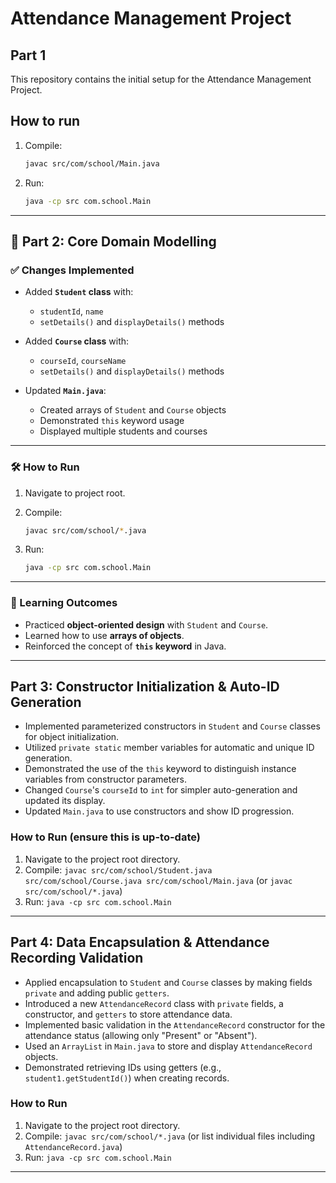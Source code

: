 # Attendance Management Project

## Part 1

This repository contains the initial setup for the Attendance Management Project.

## How to run
1. Compile:
   ```bash
   javac src/com/school/Main.java

2. Run:
   ```bash
   java -cp src com.school.Main


---

## 📌 Part 2: Core Domain Modelling

### ✅ Changes Implemented

* Added **`Student` class** with:

  * `studentId`, `name`
  * `setDetails()` and `displayDetails()` methods
* Added **`Course` class** with:

  * `courseId`, `courseName`
  * `setDetails()` and `displayDetails()` methods
* Updated **`Main.java`**:

  * Created arrays of `Student` and `Course` objects
  * Demonstrated `this` keyword usage
  * Displayed multiple students and courses

---

### 🛠️ How to Run

1. Navigate to project root.
2. Compile:

   ```bash
   javac src/com/school/*.java
   ```
3. Run:

   ```bash
   java -cp src com.school.Main
   ```

---

### 🎯 Learning Outcomes

* Practiced **object-oriented design** with `Student` and `Course`.
* Learned how to use **arrays of objects**.
* Reinforced the concept of **`this` keyword** in Java.

---

## Part 3: Constructor Initialization & Auto-ID Generation
- Implemented parameterized constructors in `Student` and `Course` classes for object initialization.
- Utilized `private static` member variables for automatic and unique ID generation.
- Demonstrated the use of the `this` keyword to distinguish instance variables from constructor parameters.
- Changed `Course`'s `courseId` to `int` for simpler auto-generation and updated its display.
- Updated `Main.java` to use constructors and show ID progression.

### How to Run (ensure this is up-to-date)
1. Navigate to the project root directory.
2. Compile: `javac src/com/school/Student.java src/com/school/Course.java src/com/school/Main.java` (or `javac src/com/school/*.java`)
3. Run: `java -cp src com.school.Main`

---

## Part 4: Data Encapsulation & Attendance Recording Validation
- Applied encapsulation to `Student` and `Course` classes by making fields `private` and adding public `getters`.
- Introduced a new `AttendanceRecord` class with `private` fields, a constructor, and `getters` to store attendance data.
- Implemented basic validation in the `AttendanceRecord` constructor for the attendance status (allowing only "Present" or "Absent").
- Used an `ArrayList` in `Main.java` to store and display `AttendanceRecord` objects.
- Demonstrated retrieving IDs using getters (e.g., `student1.getStudentId()`) when creating records.

### How to Run
1. Navigate to the project root directory.
2. Compile: `javac src/com/school/*.java` (or list individual files including `AttendanceRecord.java`)
3. Run: `java -cp src com.school.Main`

---
